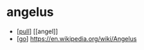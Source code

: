 # angelus

- [[pull]] [[angel]]
- [[go]] https://en.wikipedia.org/wiki/Angelus


[//begin]: # "Autogenerated link references for markdown compatibility"
[pull]: pull "Pull"
[go]: go "Go"
[//end]: # "Autogenerated link references"
